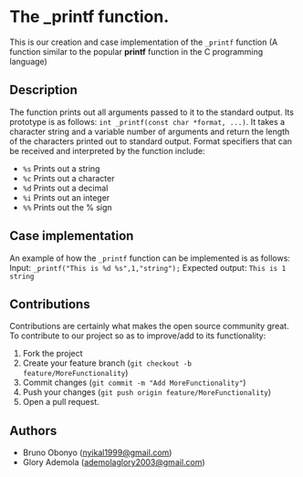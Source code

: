 # The _printf function.
This is  our creation and case implementation of the `_printf` function (A function similar to the popular **printf** function in the C programming language)
## Description
The function prints out all arguments passed to it to the standard output.
Its prototype is as follows: `int _printf(const char *format, ...)`.
It takes a character string and a variable number of arguments and return the length of the characters printed out to standard output.
Format specifiers that can be received and interpreted by the function include:
* `%s` Prints out a string
* `%c` Prints out a character
* `%d` Prints out a decimal
* `%i` Prints out an integer
* `%%` Prints out the % sign
## Case implementation
An example of how the `_printf` function can be implemented is as follows:
Input:
`_printf("This is %d %s",1,"string");`
Expected output:
`This is 1 string`
## Contributions
Contributions are certainly what makes the open source community great. To contribute to our project so as to improve/add to its functionality:
1. Fork the project
2. Create your feature branch (`git checkout -b feature/MoreFunctionality`)
3. Commit changes (`git commit -m "Add MoreFunctionality"`) 
4. Push your changes (`git push origin feature/MoreFunctionality`)
5. Open a pull request.
## Authors
* Bruno Obonyo  (nyikal1999@gmail.com)
* Glory Ademola (ademolaglory2003@gmail.com)
